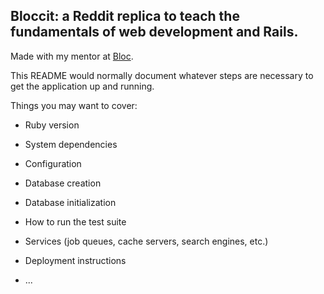## Bloccit: a Reddit replica to teach the fundamentals of web development and Rails.

 Made with my mentor at [Bloc](http://bloc.io).
 
This README would normally document whatever steps are necessary to get the
application up and running.

Things you may want to cover:

* Ruby version

* System dependencies

* Configuration

* Database creation

* Database initialization

* How to run the test suite

* Services (job queues, cache servers, search engines, etc.)

* Deployment instructions

* ...
